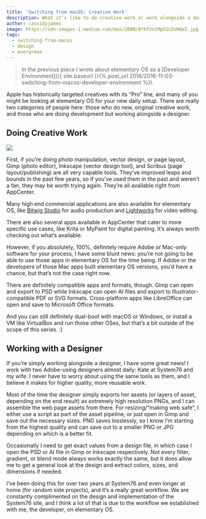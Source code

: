 ```yaml
---
title: 'Switching from macOS: Creative Work'
description: What it’s like to do creative work or work alongside a designer on elementary OS
author: cassidyjames
image: https://cdn-images-1.medium.com/max/2000/0*bfVV1MpSSLDvNQeI.jpg
tags:
  - switching-from-macos
  - design
  - evergreen
---
```


> In the previous piece I wrote about elementary OS as a [Developer Environment]({{ site.baseurl }}{% post_url 2016/2016-11-03-switching-from-macos-developer-environment %}).

Apple has historically targeted creatives with its “Pro” line, and many of you might be looking at elementary OS for your new daily setup. There are really two categories of people here: those who do new, original creative work, and those who are doing development but working alongside a designer.

## Doing Creative Work

![](https://cdn-images-1.medium.com/max/2000/0*bfVV1MpSSLDvNQeI.jpg)

First, if you’re doing photo manipulation, vector design, or page layout, Gimp (photo editor), Inkscape (vector design tool), and Scribus (page layout/publishing) are all very capable tools. They’ve improved leaps and bounds in the past few years, so if you’ve used them in the past and weren’t a fan, they may be worth trying again. They’re all available right from AppCenter.

Many high end commercial applications are also available for elementary OS, like [Bitwig Studio](http://www.bitwig.com/en/home.html) for audio production and [Lightworks](https://www.lwks.com/) for video editing.

There are also several apps available in AppCenter that cater to more specific use cases, like Krita or MyPaint for digital painting. It’s always worth checking out what’s available.

However, if you absolutely, 100%, definitely require Adobe or Mac-only software for your process, I have some blunt news: you’re not going to be able to use those apps in elementary OS for the time being. If Adobe or the developers of those Mac apps built elementary OS versions, you’d have a chance, but that’s not the case right now.

There are definitely compatible apps and formats, though. Gimp can open and export to PSD while Inkscape can open AI files and export to Illustrator-compatible PDF or SVG formats. Cross-platform apps like LibreOffice can open and save to Microsoft Office formats.

And you can still definitely dual-boot with macOS or Windows, or install a VM like VirtualBox and run those other OSes, but that’s a bit outside of the scope of this series. :)

## Working with a Designer

If you’re simply working alongside a designer, I have some great news! I work with two Adobe-using designers almost daily: Kate at System76 and my wife. I never have to worry about using the same tools as them, and I believe it makes for higher quality, more reusable work.

Most of the time the designer simply exports her assets (or layers of asset, depending on the end result) as extremely high resolution PNGs, and I can assemble the web page assets from there. For resizing/“making web safe”, I either use a script as part of the asset pipeline, or just open in Gimp and save out the necessary sizes. PNG saves losslessly, so I know I’m starting from the highest quality and can save out to a smaller PNG or JPG depending on which is a better fit.

Occasionally I need to get exact values from a design file, in which case I open the PSD or AI file in Gimp or Inkscape respectively. Not every filter, gradient, or blend mode always works exactly the same, but it does allow me to get a general look at the design and extract colors, sizes, and dimensions if needed.

I’ve been doing this for over two years at System76 and even longer at home (for random side projects), and it’s a really great workflow. We are constantly complimented on the design and implementation of the System76 site, and I think a lot of that is due to the workflow we established with me, the developer, on elementary OS.

